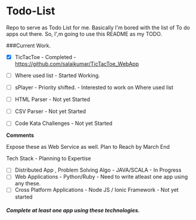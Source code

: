 # Todo-List
Repo to serve as Todo List for me.
Basically I'm bored with the list of To do apps out there. So, I',m going to use this README as my TODO.

###Current Work.
 - [X] TicTacToe            - Completed - <https://github.com/salaikumar/TicTacToe_WebApp>
 - [ ] Where used list      - Started Working. 
 - [ ] sPlayer              - Priority shifted. - Interested to work on Where used list
 - [ ] HTML Parser          - Not yet Started
 - [ ] CSV Parser           - Not yet Started
 - [ ] Code Kata Challenges - Not yet Started
 

<b>Comments</b>

Expose these as Web Service as well. 
Plan to Reach by March End

Tech Stack - Planning to Expertise
- [ ] Distributed App , Problem Solving Algo - JAVA/SCALA                 - In Progress
- [ ] Web Applications                       - Python/Ruby                - Need to write atleast one app using any these.
- [ ] Cross Platform Applications            - Node JS / Ionic Framework  - Not yet started

##### Complete at least one app using these technologies.

